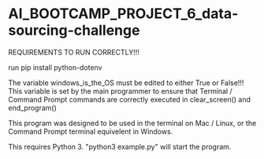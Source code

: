 # AI_BOOTCAMP_PROJECT_6_data-sourcing-challenge

REQUIREMENTS TO RUN CORRECTLY!!!

run pip install python-dotenv

The variable windows_is_the_OS must be edited to either True or False!!! This variable is set by the main programmer to ensure that Terminal / Command Prompt commands are correctly executed in clear_screen() and end_program()

This program was designed to be used in the terminal on Mac / Linux, or the Command Prompt terminal equivelent in Windows.

This requires Python 3. "python3 example.py" will start the program.
